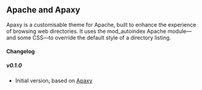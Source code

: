 ## Apache and Apaxy
Apaxy is a customisable theme for Apache, built to enhance the experience of browsing web directories. It uses the mod_autoindex Apache module—and some CSS—to override the default style of a directory listing.

#### Changelog

##### v0.1.0
* Initial version, based on [Apaxy](https://github.com/AdamWhitcroft/apaxy)
